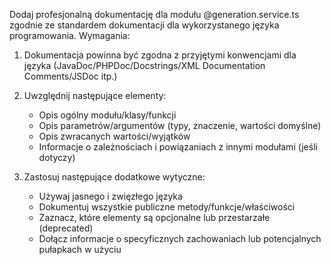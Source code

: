Dodaj profesjonalną dokumentację dla modułu @generation.service.ts zgodnie ze standardem dokumentacji dla wykorzystanego języka programowania. Wymagania:

1. Dokumentacja powinna być zgodna z przyjętymi konwencjami dla języka (JavaDoc/PHPDoc/Docstrings/XML Documentation Comments/JSDoc itp.)

2. Uwzględnij następujące elementy:
   - Opis ogólny modułu/klasy/funkcji
   - Opis parametrów/argumentów (typy, znaczenie, wartości domyślne)
   - Opis zwracanych wartości/wyjątków
   - Informacje o zależnościach i powiązaniach z innymi modułami (jeśli dotyczy)

3. Zastosuj następujące dodatkowe wytyczne:
   - Używaj jasnego i zwięzłego języka
   - Dokumentuj wszystkie publiczne metody/funkcje/właściwości
   - Zaznacz, które elementy są opcjonalne lub przestarzałe (deprecated)
   - Dołącz informacje o specyficznych zachowaniach lub potencjalnych pułapkach w użyciu